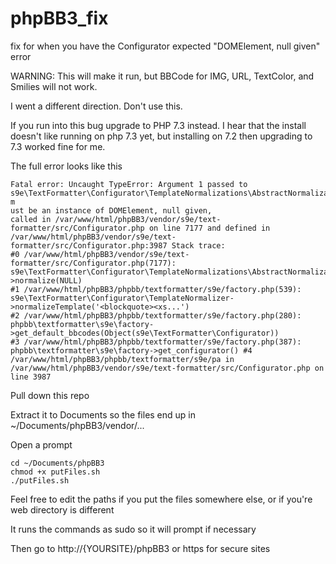# phpBB3_fix
fix for when you have the Configurator expected "DOMElement, null given" error

WARNING: This will make it run, but BBCode for IMG, URL, TextColor, and Smilies will not work.

I went a different direction.  Don't use this.

If you run into this bug upgrade to PHP 7.3 instead.  I hear that the install doesn't like running on php 7.3 yet, but installing on 7.2 then upgrading to 7.3 worked fine for me.

The full error looks like this
```
Fatal error: Uncaught TypeError: Argument 1 passed to s9e\TextFormatter\Configurator\TemplateNormalizations\AbstractNormalization::normalize() m
ust be an instance of DOMElement, null given, 
called in /var/www/html/phpBB3/vendor/s9e/text-formatter/src/Configurator.php on line 7177 and defined in /var/www/html/phpBB3/vendor/s9e/text-formatter/src/Configurator.php:3987 Stack trace: 
#0 /var/www/html/phpBB3/vendor/s9e/text-formatter/src/Configurator.php(7177): s9e\TextFormatter\Configurator\TemplateNormalizations\AbstractNormalization->normalize(NULL) 
#1 /var/www/html/phpBB3/phpbb/textformatter/s9e/factory.php(539): s9e\TextFormatter\Configurator\TemplateNormalizer->normalizeTemplate('<blockquote><xs...') 
#2 /var/www/html/phpBB3/phpbb/textformatter/s9e/factory.php(280): phpbb\textformatter\s9e\factory->get_default_bbcodes(Object(s9e\TextFormatter\Configurator)) 
#3 /var/www/html/phpBB3/phpbb/textformatter/s9e/factory.php(387): phpbb\textformatter\s9e\factory->get_configurator() #4 /var/www/html/phpBB3/phpbb/textformatter/s9e/pa in /var/www/html/phpBB3/vendor/s9e/text-formatter/src/Configurator.php on line 3987
```

Pull down this repo

Extract it to Documents so the files end up in ~/Documents/phpBB3/vendor/...

Open a prompt 
```
cd ~/Documents/phpBB3
chmod +x putFiles.sh
./putFiles.sh
```

Feel free to edit the paths if you put the files somewhere else, or if you're web directory is different

It runs the commands as sudo so it will prompt if necessary

Then go to http://{YOURSITE}/phpBB3 or https for secure sites
